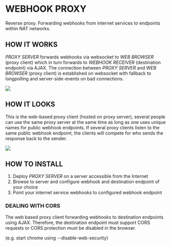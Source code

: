 # WEBHOOK PROXY
Reverse proxy. Forwarding webhooks from internet services to endpoints within NAT networks.

## HOW IT WORKS
*PROXY SERVER* forwards webhooks via websocket to *WEB BROWSER* (proxy client) which in turn forwards to *WEBHOOK RECEIVER* (destination endpoint) via AJAX. The connection between *PROXY SERVER* and *WEB BROWSER* (proxy client) is established on websocket with fallback to  longpolling and server-side-events on bad connections.

![](https://github.com/t0bb3/webhook-proxy/blob/master/overview.PNG)


## HOW IT LOOKS
This is the web-based proxy client (hosted on proxy server), several people can use the same proxy server at the same time as long as one uses unique names for public webhook endpoints. If several proxy clients listen to the same public webhook endpoint, the clients will compete for who sends the response back to the sender.


![](https://github.com/t0bb3/webhook-proxy/blob/master/screenshot.PNG)


## HOW TO INSTALL
1. Deploy *PROXY SERVER* on a server accessible from the Internet
2. Browse to server and configure webhook and destination endpoint of your choice
3. Point your internet service webhooks to configured webhook endpoint


### DEALING WITH CORS
The web based proxy client forwarding webhooks to destination endpoints using AJAX. Therefore, the destination endpoint must support CORS requests or CORS protection must be disabled in the browser.

(e.g. start chrome using --disable-web-security)
